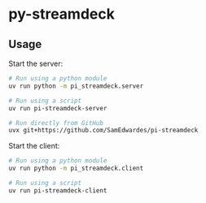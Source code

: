 # py-streamdeck

## Usage

Start the server:

```bash
# Run using a python module
uv run python -m pi_streamdeck.server

# Run using a script
uv run pi-streamdeck-server

# Run directly from GitHub
uvx git+https://github.com/SamEdwardes/pi-streamdeck 
```

Start the client:

```bash
# Run using a python module
uv run python -m pi_streamdeck.client

# Run using a script
uv run pi-streamdeck-client
```
